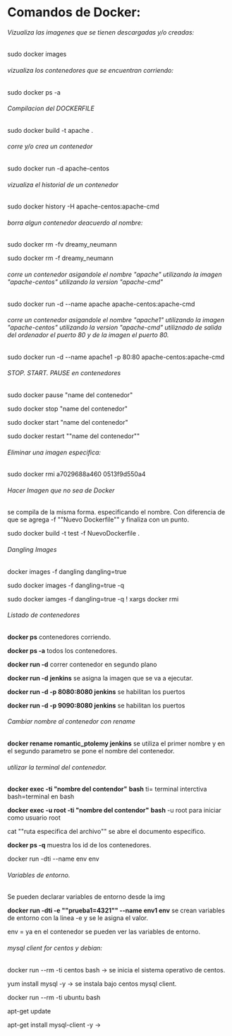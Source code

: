 # Comandos de Docker:

###### Vizualiza las imagenes que se tienen descargadas y/o creadas:

sudo docker images

###### vizualiza los contenedores que se encuentran corriendo:

sudo docker ps -a

###### Compilacion del DOCKERFILE

sudo docker build -t apache .

###### corre y/o crea un contenedor

sudo docker run -d apache-centos

###### vizualiza el historial de un contenedor

sudo docker history -H apache-centos:apache-cmd

###### borra algun contenedor deacuerdo al nombre:

sudo docker rm -fv dreamy_neumann

sudo docker rm -f dreamy_neumann

###### corre un contenedor asigandole el nombre "apache" utilizando la imagen "apache-centos" utilizando la version "apache-cmd"

sudo docker run -d --name apache apache-centos:apache-cmd

###### corre un contenedor asigandole el nombre "apache1" utilizando la imagen "apache-centos" utilizando la version "apache-cmd" utiliznado de salida del ordenador el puerto 80 y de la imagen el puerto 80.

sudo docker run -d --name apache1 -p 80:80  apache-centos:apache-cmd

###### STOP. START. PAUSE en contenedores

sudo docker pause "name del contenedor"

sudo docker stop "name del contenedor"

sudo docker start "name del contenedor"

sudo docker restart ""name del contenedor""

###### Eliminar una imagen especifica:

sudo docker rmi a7029688a460 0513f9d550a4

###### Hacer Imagen que no sea de Docker

se compila de la misma forma. especificando el nombre. Con diferencia de que se agrega -f ""Nuevo Dockerfile"" y finaliza con un punto.

sudo docker build -t test -f NuevoDockerfile .

###### Dangling Images

docker images -f dangling dangling=true

sudo docker images -f dangling=true -q

sudo docker iamges -f dangling=true -q ! xargs docker rmi

###### Listado de contenedores

**docker ps** contenedores corriendo.

**docker ps -a** todos los contenedores.

**docker run -d** correr contenedor en segundo plano

**docker run -d** **jenkins** se asigna la imagen que se va a ejecutar.

**docker run -d -p 8080:8080 jenkins** se habilitan los puertos

**docker run -d -p 9090:8080 jenkins** se habilitan los puertos

###### Cambiar nombre al contenedor con rename

**docker rename romantic_ptolemy jenkins** se utiliza el primer nombre y en el segundo parametro se pone el nombre del contenedor.

###### utilizar la terminal del contenedor.

**docker exec -ti  "nombre del contendor"**  **bash**  ti= terminal interctiva bash=terminal en bash

**docker exec  -u root -ti  "nombre del contendor"**  **bash** -u root para iniciar como usuario root

cat ""ruta especifica del archivo"" se abre el documento especifico.

**docker ps -q** muestra los id de los contenedores. 


docker run -dti --name env env   

###### Variables de entorno.

Se pueden declarar variables de entorno desde la img

**docker run -dti -e ""prueba1=4321"" --name env1 env** se crean variables de entorno con la linea -e y se le asigna el valor.

env   = ya en el contenedor se pueden ver las variables de entorno. 


###### mysql client for centos y debian:

docker run --rm -ti centos bash     -> se inicia el sistema operativo de centos.

yum install mysql -y   -> se instala bajo centos mysql client.



docker run --rm -ti ubuntu bash

apt-get update 

apt-get install mysql-client -y ->
